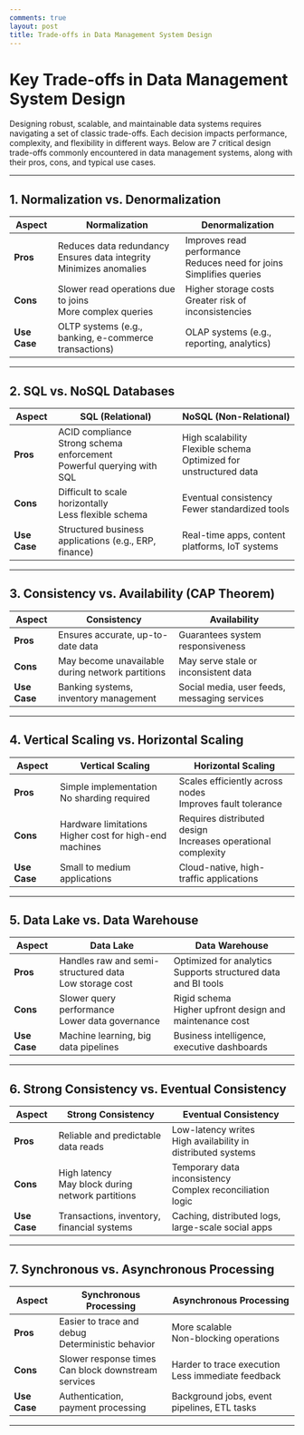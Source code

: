```yaml
---
comments: true
layout: post
title: Trade-offs in Data Management System Design
---
```


# Key Trade-offs in Data Management System Design

Designing robust, scalable, and maintainable data systems requires navigating a set of classic trade-offs. Each decision impacts performance, complexity, and flexibility in different ways. Below are 7 critical design trade-offs commonly encountered in data management systems, along with their pros, cons, and typical use cases.

---

## 1. Normalization vs. Denormalization

| Aspect      | Normalization                                                                 | Denormalization                                                        |
|-------------|--------------------------------------------------------------------------------|------------------------------------------------------------------------|
| **Pros**    | Reduces data redundancy<br>Ensures data integrity<br>Minimizes anomalies       | Improves read performance<br>Reduces need for joins<br>Simplifies queries |
| **Cons**    | Slower read operations due to joins<br>More complex queries                    | Higher storage costs<br>Greater risk of inconsistencies                |
| **Use Case**| OLTP systems (e.g., banking, e-commerce transactions)                          | OLAP systems (e.g., reporting, analytics)                              |

---

## 2. SQL vs. NoSQL Databases

| Aspect      | SQL (Relational)                                                              | NoSQL (Non-Relational)                                                 |
|-------------|--------------------------------------------------------------------------------|------------------------------------------------------------------------|
| **Pros**    | ACID compliance<br>Strong schema enforcement<br>Powerful querying with SQL     | High scalability<br>Flexible schema<br>Optimized for unstructured data |
| **Cons**    | Difficult to scale horizontally<br>Less flexible schema                        | Eventual consistency<br>Fewer standardized tools                       |
| **Use Case**| Structured business applications (e.g., ERP, finance)                          | Real-time apps, content platforms, IoT systems                         |

---

## 3. Consistency vs. Availability (CAP Theorem)

| Aspect      | Consistency                                                                   | Availability                                                          |
|-------------|--------------------------------------------------------------------------------|------------------------------------------------------------------------|
| **Pros**    | Ensures accurate, up-to-date data                                              | Guarantees system responsiveness                                       |
| **Cons**    | May become unavailable during network partitions                               | May serve stale or inconsistent data                                  |
| **Use Case**| Banking systems, inventory management                                          | Social media, user feeds, messaging services                          |

---

## 4. Vertical Scaling vs. Horizontal Scaling

| Aspect      | Vertical Scaling                                                               | Horizontal Scaling                                                     |
|-------------|--------------------------------------------------------------------------------|------------------------------------------------------------------------|
| **Pros**    | Simple implementation<br>No sharding required                                  | Scales efficiently across nodes<br>Improves fault tolerance           |
| **Cons**    | Hardware limitations<br>Higher cost for high-end machines                      | Requires distributed design<br>Increases operational complexity        |
| **Use Case**| Small to medium applications                                                   | Cloud-native, high-traffic applications                               |

---

## 5. Data Lake vs. Data Warehouse

| Aspect      | Data Lake                                                                      | Data Warehouse                                                         |
|-------------|--------------------------------------------------------------------------------|------------------------------------------------------------------------|
| **Pros**    | Handles raw and semi-structured data<br>Low storage cost                        | Optimized for analytics<br>Supports structured data and BI tools      |
| **Cons**    | Slower query performance<br>Lower data governance                               | Rigid schema<br>Higher upfront design and maintenance cost             |
| **Use Case**| Machine learning, big data pipelines                                            | Business intelligence, executive dashboards                           |

---

## 6. Strong Consistency vs. Eventual Consistency

| Aspect      | Strong Consistency                                                             | Eventual Consistency                                                   |
|-------------|--------------------------------------------------------------------------------|------------------------------------------------------------------------|
| **Pros**    | Reliable and predictable data reads                                            | Low-latency writes<br>High availability in distributed systems         |
| **Cons**    | High latency<br>May block during network partitions                            | Temporary data inconsistency<br>Complex reconciliation logic           |
| **Use Case**| Transactions, inventory, financial systems                                     | Caching, distributed logs, large-scale social apps                    |

---

## 7. Synchronous vs. Asynchronous Processing

| Aspect      | Synchronous Processing                                                         | Asynchronous Processing                                                |
|-------------|--------------------------------------------------------------------------------|------------------------------------------------------------------------|
| **Pros**    | Easier to trace and debug<br>Deterministic behavior                            | More scalable<br>Non-blocking operations                               |
| **Cons**    | Slower response times<br>Can block downstream services                         | Harder to trace execution<br>Less immediate feedback                   |
| **Use Case**| Authentication, payment processing                                             | Background jobs, event pipelines, ETL tasks                           |

---
